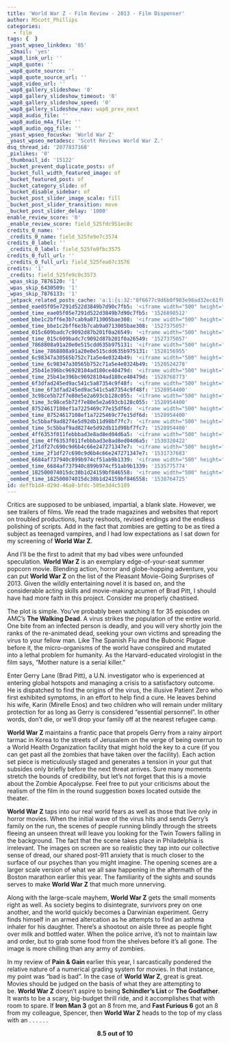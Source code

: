 ```yaml
---
title: 'World War Z - Film Review - 2013 - Film Dispenser'
author: MScott_Phillips
categories:
  - film
tags: {  }
_yoast_wpseo_linkdex: '85'
_s2mail: 'yes'
_wap8_link_url: ''
_wap8_quote: ''
_wap8_quote_source: ''
_wap8_quote_source_url: ''
_wap8_video_url: ''
_wap8_gallery_slideshow: '0'
_wap8_gallery_slideshow_timeout: '0'
_wap8_gallery_slideshow_speed: '0'
_wap8_gallery_slideshow_nav: wap8_prev_next
_wap8_audio_file: ''
_wap8_audio_m4a_file: ''
_wap8_audio_ogg_file: ''
_yoast_wpseo_focuskw: 'World War Z'
_yoast_wpseo_metadesc: 'Scott Reviews World War Z.'
dsq_thread_id: '2077837168'
_pixlikes: '0'
_thumbnail_id: '15122'
_bucket_prevent_duplicate_posts: of
_bucket_full_width_featured_image: of
_bucket_featured_post: of
_bucket_category_slide: of
_bucket_disable_sidebar: of
_bucket_post_slider_image_scale: fill
_bucket_post_slider_transition: move
_bucket_post_slider_delay: '1000'
enable_review_score: '0'
_enable_review_score: field_525fdc951ec8c
credits_0_name: ''
_credits_0_name: field_525fe9e7c3574
credits_0_label: ''
_credits_0_label: field_525fe9fbc3575
credits_0_full_url: ''
_credits_0_full_url: field_525fea07c3576
credits: '1'
_credits: field_525fe9c0c3573
_wpas_skip_7876120: '1'
_wpas_skip_6430509: '1'
_wpas_skip_7876133: '1'
_jetpack_related_posts_cache: 'a:1:{s:32:"8f6677c9d6b0f903e98ad32ec61f8deb";a:2:{s:7:"expires";i:1487907415;s:7:"payload";a:3:{i:0;a:1:{s:2:"id";i:8891;}i:1;a:1:{s:2:"id";i:20428;}i:2;a:1:{s:2:"id";i:18266;}}}}'
_oembed_eae05f05e7291d522d3849b7d90c7fb5: '<iframe width="500" height="281" src="https://www.youtube.com/embed/9teNKmm9R3k?start=3&feature=oembed" frameborder="0" allow="autoplay; encrypted-media" allowfullscreen></iframe>'
_oembed_time_eae05f05e7291d522d3849b7d90c7fb5: '1526898512'
_oembed_bbe1c2bff6e3b7cab9a0713005bae308: '<iframe width="500" height="281" src="https://www.youtube.com/embed/_DTbx7c7ez8?feature=oembed" frameborder="0" allow="autoplay; encrypted-media" allowfullscreen></iframe>'
_oembed_time_bbe1c2bff6e3b7cab9a0713005bae308: '1527375057'
_oembed_015c609badc7c9092d87b201f0a26549: '<iframe width="500" height="281" src="https://www.youtube.com/embed/dkhBDhQ4OxM?feature=oembed" frameborder="0" allow="autoplay; encrypted-media" allowfullscreen></iframe>'
_oembed_time_015c609badc7c9092d87b201f0a26549: '1527375057'
_oembed_7868808a91a20e0e515cdd635b975131: '<iframe width="500" height="281" src="https://www.youtube.com/embed/PEZ2r1YGKSA?feature=oembed" frameborder="0" allow="autoplay; encrypted-media" allowfullscreen></iframe>'
_oembed_time_7868808a91a20e0e515cdd635b975131: '1528156955'
_oembed_6c98347a30565b752c71a5e4e0324b49: '<iframe width="500" height="281" src="https://www.youtube.com/embed/FhwktRDG_aQ?feature=oembed" frameborder="0" allow="autoplay; encrypted-media" allowfullscreen></iframe>'
_oembed_time_6c98347a30565b752c71a5e4e0324b49: '1528524278'
_oembed_25b41e396bc96928104ad180ce40479d: '<iframe width="500" height="281" src="https://www.youtube.com/embed/MFWF9dU5Zc0?feature=oembed" frameborder="0" allow="autoplay; encrypted-media" allowfullscreen></iframe>'
_oembed_time_25b41e396bc96928104ad180ce40479d: '1528768773'
_oembed_6f3dfad245ed9ac541c5a87354c9f48f: '<iframe width="500" height="281" src="https://www.youtube.com/embed/rTMINaybeyE?feature=oembed" frameborder="0" allow="autoplay; encrypted-media" allowfullscreen></iframe>'
_oembed_time_6f3dfad245ed9ac541c5a87354c9f48f: '1528954400'
_oembed_3c98ce5b72f7e80e5e2a693cb128c055: '<iframe width="500" height="281" src="https://www.youtube.com/embed/j7RHHPN4gII?feature=oembed" frameborder="0" allow="autoplay; encrypted-media" allowfullscreen></iframe>'
_oembed_time_3c98ce5b72f7e80e5e2a693cb128c055: '1528954400'
_oembed_87524617108ef1a7225469c77e15df6d: '<iframe width="500" height="281" src="https://www.youtube.com/embed/bP8vCXPo-BA?feature=oembed" frameborder="0" allow="autoplay; encrypted-media" allowfullscreen></iframe>'
_oembed_time_87524617108ef1a7225469c77e15df6d: '1528954400'
_oembed_5c5bbaf9ad8274e5d92db11d98bf7fc7: '<iframe width="500" height="281" src="https://www.youtube.com/embed/yqAS2lPISa8?feature=oembed" frameborder="0" allow="autoplay; encrypted-media" allowfullscreen></iframe>'
_oembed_time_5c5bbaf9ad8274e5d92db11d98bf7fc7: '1528954400'
_oembed_4ff6353f011febbbad3e8ad8ed04d6a5: '<iframe width="500" height="281" src="https://www.youtube.com/embed/HikYI0jIAwU?feature=oembed" frameborder="0" allow="autoplay; encrypted-media" allowfullscreen></iframe>'
_oembed_time_4ff6353f011febbbad3e8ad8ed04d6a5: '1530320422'
_oembed_2f1df27c690c9d6b4c66e247271347e7: '<iframe width="500" height="281" src="https://www.youtube.com/embed/9XxLHyzsB_Q?feature=oembed" frameborder="0" allow="autoplay; encrypted-media" allowfullscreen></iframe>'
_oembed_time_2f1df27c690c9d6b4c66e247271347e7: '1531737683'
_oembed_6684af737940c899b974cf51ab9b1339: '<iframe width="500" height="281" src="https://www.youtube.com/embed/gp-8oB53P7k?feature=oembed" frameborder="0" allow="autoplay; encrypted-media" allowfullscreen></iframe>'
_oembed_time_6684af737940c899b974cf51ab9b1339: '1535775774'
_oembed_182500074015dc38b1d24159bf846558: '<iframe width="500" height="281" src="https://www.youtube.com/embed/USPd0vX2sdc?feature=oembed" frameborder="0" allow="autoplay; encrypted-media" allowfullscreen></iframe>'
_oembed_time_182500074015dc38b1d24159bf846558: '1538764725'
id: deffb1d4-d29d-46a8-bfdc-505e3d4c5109
---
```

<p>Critics are supposed to be unbiased, impartial, a blank slate. However, we see trailers of films. We read the trade magazines and websites that report on troubled productions, hasty reshoots, revised endings and the endless polishing of scripts. Add in the fact that zombies are getting to be as tired a subject as teenaged vampires, and I had low expectations as I sat down for my screening of <b>World War Z</b>.</p>
<p>And I’ll be the first to admit that my bad vibes were unfounded speculation. <b>World War Z</b> is an exemplary edge-of-your-seat summer popcorn movie. Blending action, horror and globe-hopping adventure, you can put <b>World War Z</b> on the list of the Pleasant Movie-Going Surprises of 2013. Given the wildly entertaining novel it is based on, and the considerable acting skills and movie-making acumen of Brad Pitt, I should have had more faith in this project. Consider me properly chastised.</p>
<p>The plot is simple. You’ve probably been watching it for 35 episodes on AMC’s <b>The Walking Dead</b>. A virus strikes the population of the entire world. One bite from an infected person is deadly, and you will very shortly join the ranks of the re-animated dead, seeking your own victims and spreading the virus to your fellow man. Like The Spanish Flu and the Bubonic Plague before it, the micro-organisms of the world have conspired and mutated into a lethal problem for humanity. As the Harvard-educated virologist in the film says, “Mother nature is a serial killer.”</p>
<p>Enter Gerry Lane (Brad Pitt), a U.N. investigator who is experienced at entering global hotspots and managing a crisis to a satisfactory outcome. He is dispatched to find the origins of the virus, the illusive Patient Zero who first exhibited symptoms, in an effort to help find a cure. He leaves behind his wife, Karin (Mirelle Enos) and two children who will remain under military protection for as long as Gerry is considered “essential personnel”. In other words, don’t die, or we’ll drop your family off at the nearest refugee camp.</p>
<p><b>World War Z</b> maintains a frantic pace that propels Gerry from a rainy airport tarmac in Korea to the streets of Jerusalem on the verge of being overrun to a World Health Organization facility that might hold the key to a cure (if you can get past all the zombies that have taken over the facility). Each action set piece is meticulously staged and generates a tension in your gut that subsides only briefly before the next threat arrives. Sure many moments stretch the bounds of credibility, but let’s not forget that this is a movie about the Zombie Apocalypse. Feel free to put your criticisms about the realism of the film in the round suggestion boxes located outside the theater.</p>
<p><b>World War Z</b> taps into our real world fears as well as those that live only in horror movies. When the initial wave of the virus hits and sends Gerry’s family on the run, the scenes of people running blindly through the streets fleeing an unseen threat will leave you looking for the Twin Towers falling in the background. The fact that the scene takes place in Philadelphia is irrelevant. The images on screen are so realistic they tap into our collective sense of dread, our shared post-911 anxiety that is much closer to the surface of our psyches than you might imagine. The opening scenes are a larger scale version of what we all saw happening in the aftermath of the Boston marathon earlier this year. The familiarity of the sights and sounds serves to make <b>World War Z</b> that much more unnerving.</p>
<p>Along with the large-scale mayhem, <b>World War Z</b> gets the small moments right as well. As society begins to disintegrate, survivors prey on one another, and the world quickly becomes a Darwinian experiment. Gerry finds himself in an armed altercation as he attempts to find an asthma inhaler for his daughter. There’s a shootout on aisle three as people fight over milk and bottled water. When the police arrive, it’s not to maintain law and order, but to grab some food from the shelves before it’s all gone. The image is more chilling than any army of zombies.</p>
<p>In my review of <b>Pain &amp; Gain </b>earlier this year, I sarcastically pondered the relative nature of a numerical grading system for movies. In that instance, my point was “bad is bad”. In the case of <b>World War Z</b>, great is great. Movies should be judged on the basis of what they are attempting to be. <b>World War Z</b> doesn’t aspire to being <b>Schindler’s List </b>or <b>The Godfather</b>. It wants to be a scary, big-budget thrill ride, and it accomplishes that with room to spare. If <b>Iron Man 3</b> got an 8 from me, and <b>Fast Furious 6</b> got an 8 from my colleague, Spencer, then <b>World War Z</b> heads to the top of my class with an . . . . . .</p>
<p align="CENTER"><b>8.5 out of 10</b></p>
